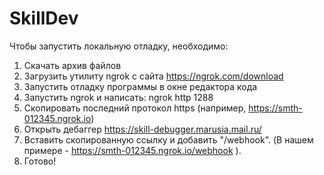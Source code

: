 # SkillDev

Чтобы запустить локальную отладку, необходимо:
1. Скачать архив файлов
2. Загрузить утилиту ngrok с сайта https://ngrok.com/download
3. Запустить отладку программы в окне редактора кода
4. Запустить ngrok и написать: ngrok http 1288
5. Скопировать последний протокол https (например, https://smth-012345.ngrok.io)
6. Открыть дебаггер https://skill-debugger.marusia.mail.ru/
7. Вставить скопированную ссылку и добавить "/webhook". (В нашем примере - https://smth-012345.ngrok.io/webhook ).
8. Готово!
